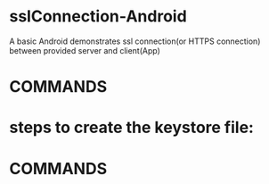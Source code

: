 # sslConnection-Android
A basic Android demonstrates ssl connection(or HTTPS connection) between provided server and client(App)<h1>COMMANDS</h1>

# steps to create the keystore file:
<h1>COMMANDS</h1>

